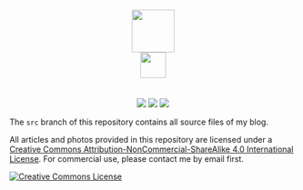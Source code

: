 # <div align="center"><a title="Donglei's blog repository" href="https://github.com/lei2rock/blog"><img align="center" height="75" src="https://user-images.githubusercontent.com/19180725/77292857-12320000-6d1c-11ea-87cf-9408f6f76a79.png"></a><br><a title="Donglei's blog repository" href="https://github.com/lei2rock/blog"><img align="center" height="45" src="https://user-images.githubusercontent.com/19180725/77292641-a8195b00-6d1b-11ea-8094-d6a0a1e39401.png"></a></div>

<p align="center">
<br>
<a href="https://hexo.io"><img src="https://img.shields.io/badge/Generator-Hexo-0e83cd?&logo=hexo&style=flat-square"></a>
<a href="https://theme-next.org"><img src="https://img.shields.io/badge/Theme-NexT-181717.svg?&style=flat-square"></a>
<a href="https://github.com/lei2rock/blog/actions"><img src="https://img.shields.io/github/workflow/status/lei2rock/blog/Deployment?label=GitHub+Actions&logo=GitHub+Actions&style=flat-square"></a>
</p>

The `src` branch of this repository contains all source files of my blog.

All articles and photos provided in this repository are licensed under a [Creative Commons Attribution-NonCommercial-ShareAlike 4.0 International License](http://creativecommons.org/licenses/by-nc-sa/4.0/). For commercial use, please contact me by email first.

<a rel="license" href="http://creativecommons.org/licenses/by-nc-sa/4.0/"><img alt="Creative Commons License" style="border-width:0" src="https://i.creativecommons.org/l/by-nc-sa/4.0/88x31.png" /></a>
